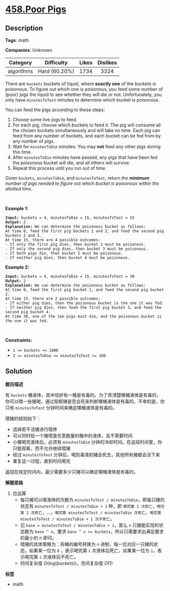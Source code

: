 # [458.Poor Pigs](https://leetcode.com/problems/poor-pigs/description/)

## Description

**Tags**: math

**Companies**: Unknown

|  Category  |  Difficulty   | Likes | Dislikes |
| :--------: | :-----------: | :---: | :------: |
| algorithms | Hard (60.20%) | 1734  |   3324   |

<p>There are <code>buckets</code> buckets of liquid, where <strong>exactly one</strong> of the buckets is poisonous. To figure out which one is poisonous, you feed some number of (poor) pigs the liquid to see whether they will die or not. Unfortunately, you only have <code>minutesToTest</code> minutes to determine which bucket is poisonous.</p>
<p>You can feed the pigs according to these steps:</p>
<ol>
  <li>Choose some live pigs to feed.</li>
  <li>For each pig, choose which buckets to feed it. The pig will consume all the chosen buckets simultaneously and will take no time. Each pig can feed from any number of buckets, and each bucket can be fed from by any number of pigs.</li>
  <li>Wait for <code>minutesToDie</code> minutes. You may <strong>not</strong> feed any other pigs during this time.</li>
  <li>After <code>minutesToDie</code> minutes have passed, any pigs that have been fed the poisonous bucket will die, and all others will survive.</li>
  <li>Repeat this process until you run out of time.</li>
</ol>
<p>Given <code>buckets</code>, <code>minutesToDie</code>, and <code>minutesToTest</code>, return <em>the <strong>minimum</strong> number of pigs needed to figure out which bucket is poisonous within the allotted time</em>.</p>
<p>&nbsp;</p>
<p><strong class="example">Example 1:</strong></p>
<pre><code><strong>Input:</strong> buckets = 4, minutesToDie = 15, minutesToTest = 15
<strong>Output:</strong> 2
<strong>Explanation:</strong> We can determine the poisonous bucket as follows:
At time 0, feed the first pig buckets 1 and 2, and feed the second pig buckets 2 and 3.
At time 15, there are 4 possible outcomes:
- If only the first pig dies, then bucket 1 must be poisonous.
- If only the second pig dies, then bucket 3 must be poisonous.
- If both pigs die, then bucket 2 must be poisonous.
- If neither pig dies, then bucket 4 must be poisonous.</code></pre>
<p><strong class="example">Example 2:</strong></p>
<pre><code><strong>Input:</strong> buckets = 4, minutesToDie = 15, minutesToTest = 30
<strong>Output:</strong> 2
<strong>Explanation:</strong> We can determine the poisonous bucket as follows:
At time 0, feed the first pig bucket 1, and feed the second pig bucket 2.
At time 15, there are 2 possible outcomes:
- If either pig dies, then the poisonous bucket is the one it was fed.
- If neither pig dies, then feed the first pig bucket 3, and feed the second pig bucket 4.
At time 30, one of the two pigs must die, and the poisonous bucket is the one it was fed.</code></pre>
<p>&nbsp;</p>
<p><strong>Constraints:</strong></p>
<ul>
  <li><code>1 &lt;= buckets &lt;= 1000</code></li>
  <li><code>1 &lt;=&nbsp;minutesToDie &lt;=&nbsp;minutesToTest &lt;= 100</code></li>
</ul>

## Solution

**题目描述**

有 `buckets` 桶液体，其中恰好有一桶是有毒的。为了弄清楚哪桶液体是有毒的，你可以喂一些猪喝，通过观察猪是否会死来判断哪桶液体是有毒的。不幸的是，你只有 `minutesToTest` 分钟时间来确定哪桶液体是有毒的。

喂猪的规则如下：

- 选择若干活猪进行喂养
- 可以同时给一个猪喂食任意数量的桶中的液体，且不需要时间
- 小猪喝完液体后，必须有 `minutesToDie` 分钟的冷却时间。在这段时间里，你只能观察，而不允许继续喂猪
- 经过 `minutesToTest` 分钟后，喝到毒液的猪会死去，其他所有猪都会活下来
- 重复这一过程，直到时间用完

返回在规定时间内，最少需要多少只猪可以确定哪桶液体是有毒的。

**解题思路**

1. 位运算
   - 每只猪可以喝液体的次数为 `minutesToTest / minutesToDie`，即每只猪的状态有 `minutesToTest / minutesToDie + 1` 种，即 `喝完第 1 次死亡`，`喝完第 2 次死亡`，...，`喝完第 minutesToTest / minutesToDie 次死亡`，`喝完第 minutesToTest / minutesToDie + 1 次不死亡`。
   - 记 `base = minutesToTest / minutesToDie + 1`，那么 `n` 只猪能实现的状态数为 `base ^ n`，要求 `base ^ n >= buckets`，所以只需要求出满足要求的最小的 n 即可。
   - 喂猪的具体策略为：将桶的编号转换为 `n` 进制，每一位对应一只猪的状态，如果某一位为 `0` ，表示喝完第 `i` 次液体后死亡，如果某一位为 `1`，表示喝完第 `i` 次液体后不死亡。
   - 时间复杂度 $O(log(buckets))$，空间复杂度 $O(1)$

**标签**

- math

